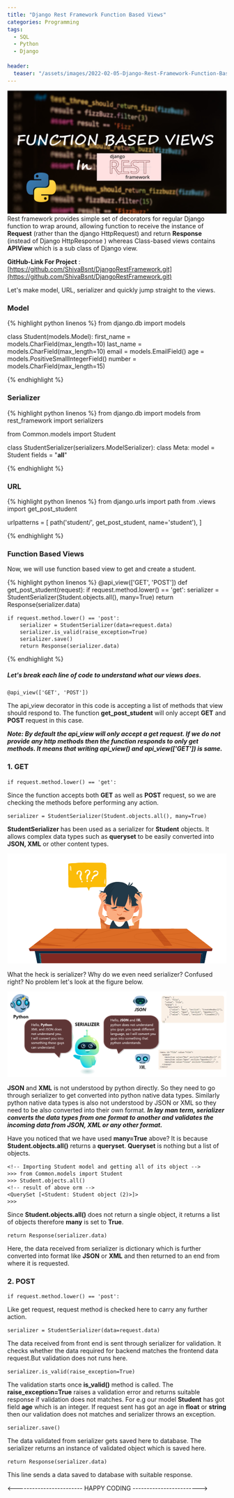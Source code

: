 ```yaml
---
title: "Django Rest Framework Function Based Views"
categories: Programming
tags:
  - SQL
  - Python
  - Django

header:
  teaser: "/assets/images/2022-02-05-Django-Rest-Framework-Function-Based-Views/cover.png"
---
```


![Cover Page](/assets/images/2022-02-05-Django-Rest-Framework-Function-Based-Views/cover.png)
Rest framework provides simple set of decorators for regular Django function to wrap around, allowing function to receive the instance of **Request** (rather than the django HttpRequest) and return **Response** (instead of Django HttpResponse ) whereas Class-based views contains **APIView** which is a sub class of Django view.

**GitHub-Link For Project** : [https://github.com/ShivaBsnt/DjangoRestFramework.git](https://github.com/ShivaBsnt/DjangoRestFramework.git)

Let's make model, URL, serializer and quickly jump straight to the views.

### Model

{% highlight python linenos %}
from django.db import models

class Student(models.Model):
    first_name = models.CharField(max_length=10)
    last_name = models.CharField(max_length=10)
    email = models.EmailField()
    age = models.PositiveSmallIntegerField()
    number = models.CharField(max_length=15)


{% endhighlight %}

### Serializer

{% highlight python linenos %}
from django.db import models
from rest_framework import serializers

from Common.models import Student

class StudentSerializer(serializers.ModelSerializer):
    class Meta:
        model = Student
        fields = "__all__"


{% endhighlight %}

### URL

{% highlight python linenos %}
from django.urls import path
from .views import get_post_student

urlpatterns = [
    path('student/', get_post_student, name='student'),
]

{% endhighlight %}

### Function Based Views

Now, we will use function based view to get and create a student.

{% highlight python linenos %}
@api_view(['GET', 'POST'])
def get_post_student(request):
    if request.method.lower() == 'get':
    serializer = StudentSerializer(Student.objects.all(), many=True)
    return Response(serializer.data)

    if request.method.lower() == 'post':
        serializer = StudentSerializer(data=request.data)
        serializer.is_valid(raise_exception=True)
        serializer.save()
        return Response(serializer.data)

{% endhighlight %}

##### Let's break each line of code to understand what our views does.

    @api_view(['GET', 'POST'])


The api_view decorator in this code is accepting a list of methods that view should respond to. The function **get_post_student** will only accept **GET** and **POST** request in this case.

**_Note: By default the api_view will only accept a get request. If we do not provide any http methods then the function responds to only get methods. It means that writing api_view() and api_view(['GET']) is same._**

### 1. GET

    if request.method.lower() == 'get':


Since the function accepts both **GET** as well as **POST** request, so we are checking the methods before performing any action.

    serializer = StudentSerializer(Student.objects.all(), many=True)


**StudentSerializer** has been used as a serializer for **Student** objects. It allows complex data types such as **queryset** to be easily converted into **JSON, XML** or other content types.

![Confuse Image](/assets/images/2022-02-05-Django-Rest-Framework-Function-Based-Views/confuse.png)

What the heck is serializer? Why do we even need serializer? Confused right? No problem let's look at the figure below.

![Serializer Infographics Image](/assets/images/2022-02-05-Django-Rest-Framework-Function-Based-Views/serializer.png)

**JSON** and **XML** is not understood by python directly. So they need to go through serializer to get converted into python native data types. Similarly python native data types is also not understood by JSON or XML so they need to be also converted into their own format. **_In lay man term, serializer converts the data types from one format to another and validates the incoming data from JSON, XML or any other format._**

Have you noticed that we have used **many=True** above? It is because **Student.objects.all()** returns a **queryset**. **Queryset** is nothing but a list of objects.

    <!-- Importing Student model and getting all of its object -->
    >>> from Common.models import Student
    >>> Student.objects.all()
    <!-- result of above orm -->
    <QuerySet [<Student: Student object (2)>]>
    >>>

Since **Student.objects.all()** does not return a single object, it returns a list of objects therefore **many** is set to **True**.


    return Response(serializer.data)


Here, the data received from serializer is dictionary which is further converted into format like **JSON** or **XML** and then returned to an end from where it is requested.

### 2. POST

    if request.method.lower() == 'post':


Like get request, request method is checked here to carry any further action.

    serializer = StudentSerializer(data=request.data)

The data received from front end is sent through serializer for validation. It checks whether the data required for backend matches the frontend data request.But validation does not runs here.

    serializer.is_valid(raise_exception=True)

The validation starts once **is_valid()** method is called. The **raise_exception=True** raises a validation error and returns suitable response if validation does not matches. For e.g our model **Student** has got field **age** which
is an integer. If request sent has got an age in **float** or **string** then our validation does not matches and serializer throws an exception.


    serializer.save()


The data validated from serializer gets saved here to database. The serializer returns an instance of validated object which is saved here.


    return Response(serializer.data)


This line sends a data saved to database with suitable response.


<------------------------ HAPPY CODING ------------------------>